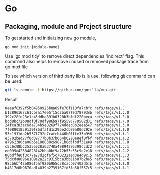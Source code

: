 # Go

## Packaging, module and Project structure

To get started and initializing new go module, 

```sh
go mod init {module-name}
```

Use 'go mod tidy' to remove direct dependencies "indirect" flag. This command also helps to remove unused or removed package trace from go.mod file

To see which version of third party lib is in use, following git command can be used:

```sh
git ls-remote -t https://github.com/gorilla/mux.git
```

Result:
```
0eeaf8392f5b04950925b8a69fe70f110fa7cbfc refs/tags/v1.1
b12896167c61cb7a17ee5f15c2ba0729d78793db refs/tags/v1.2.0
392c28fe23e1c45ddba891b0320b3b5df220beea refs/tags/v1.3.0
bcd8bc72b08df0f70df986b97f95590779502d31 refs/tags/v1.4.0
24fca303ac6da784b9e8269f724ddeb0b2eea5e7 refs/tags/v1.5.0
7f08801859139f86dfafd1c296e2cba9a80d292e refs/tags/v1.6.0
53c1911da2b537f792e7cafcb446b05ffe33b996 refs/tags/v1.6.1
e3702bed27f0d39777b0b37b664b6280e8ef8fbf refs/tags/v1.6.2
a7962380ca08b5a188038c69871b8d3fbdf31e89 refs/tags/v1.7.0
c5c6c98bc25355028a63748a498942a6398ccd22 refs/tags/v1.7.1
ed099d42384823742bba0bf9a72b53b55c9e2e38 refs/tags/v1.7.2
00bdffe0f3c77e27d2cf6f5c70232a2d3e4d9c15 refs/tags/v1.7.3
75dcda0896e109a2a22c9315bca3bb21b87b2ba5 refs/tags/v1.7.4
98cb6bf42e086f6af920b965c38cacc07402d51b refs/tags/v1.8.0
b4617d0b9670ad14039b2739167fd35a60f557c5 refs/tags/v1.8.1
```
